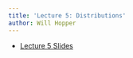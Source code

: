 ```yaml
---
title: 'Lecture 5: Distributions'
author: Will Hopper
---
```


* [Lecture 5 Slides]({{site.baseurl}}/lectures/Distributions/distributions.html) 
